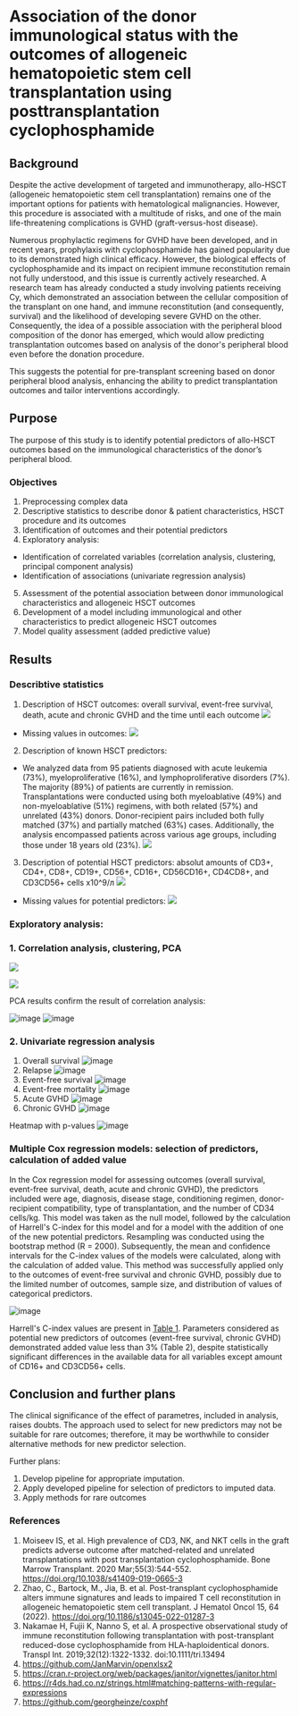 # Association of the donor immunological status with the outcomes of allogeneic hematopoietic stem cell transplantation using posttransplantation cyclophosphamide

## Background

Despite the active development of targeted and immunotherapy, allo-HSCT (allogeneic hematopoietic stem cell transplantation) remains one of the important options for patients with hematological malignancies. However, this procedure is associated with a multitude of risks, and one of the main life-threatening complications is GVHD (graft-versus-host disease).

Numerous prophylactic regimens for GVHD have been developed, and in recent years, prophylaxis with cyclophosphamide has gained popularity due to its demonstrated high clinical efficacy. However, the biological effects of cyclophosphamide and its impact on recipient immune reconstitution remain not fully understood, and this issue is currently actively researched. A research team has already conducted a study involving patients receiving Cy, which demonstrated an association between the cellular composition of the transplant on one hand, and immune reconstitution (and consequently, survival) and the likelihood of developing severe GVHD on the other. Consequently, the idea of a possible association with the peripheral blood composition of the donor has emerged, which would allow predicting transplantation outcomes based on analysis of the donor's peripheral blood even before the donation procedure.

This suggests the potential for pre-transplant screening based on donor peripheral blood analysis, enhancing the ability to predict transplantation outcomes and tailor interventions accordingly.

## Purpose
The purpose of this study is to identify potential predictors of allo-HSCT outcomes based on the immunological characteristics of the donor’s peripheral blood.

### Objectives
1. Preprocessing complex data
2. Descriptive statistics to describe donor & patient characteristics, HSCT procedure and its outcomes
3. Identification of outcomes and their potential predictors
4. Exploratory analysis:
- Identification of correlated variables (correlation analysis, clustering, principal component analysis)
- Identification of associations (univariate regression analysis)
5. Assessment of the potential association between donor immunological characteristics and allogeneic HSCT outcomes
6. Development of a model including immunological and other characteristics to predict allogeneic HSCT outcomes
7. Model quality assessment (added predictive value)

## Results


### Describtive statistics
1. Description of HSCT outcomes: overall survival, event-free survival, death, acute and chronic GVHD and the time until each outcome
  ![](Burmakina/tab1.png)<!-- -->
* Missing values in outcomes:
  ![](Burmakina/unnamed-chunk-6-1.png)<!-- -->
2. Description of known HSCT predictors:
* We analyzed data from 95 patients diagnosed with acute leukemia (73%), myeloproliferative (16%), and lymphoproliferative disorders (7%). The majority (89%) of patients are currently in remission. Transplantations were conducted using both myeloablative (49%) and non-myeloablative (51%) regimens, with both related (57%) and unrelated (43%) donors. Donor-recipient pairs included both fully matched (37%) and partially matched (63%) cases. Additionally, the analysis encompassed patients across various age groups, including those under 18 years old (23%).
  ![](Burmakina/tab2.png)<!-- -->
3. Description of potential HSCT predictors: absolut amounts of CD3+, CD4+, CD8+, CD19+, CD56+, CD16+, CD56CD16+, CD4CD8+, and CD3CD56+ cells х10^9/л
  ![](Burmakina/tab3.png)<!-- -->
* Missing values for potential predictors:
  ![](Burmakina/unnamed-chunk-5-1.png)<!-- -->
 

### Exploratory analysis:
### 1. Correlation analysis, clustering, PCA

![](Matvienko/clusters.png)<!-- -->

![](Matvienko/corrplot.png)<!-- -->

PCA results confirm the result of correlation analysis:

![image](https://github.com/GChernaya/CYTO7/assets/75510914/289474e0-0e3a-4f79-be40-a1fc53213754) ![image](https://github.com/GChernaya/CYTO7/assets/75510914/aeb91786-f5de-4cb9-892c-17c8ec8afa86)


### 2. Univariate regression analysis
1. Overall survival
![image](https://github.com/GChernaya/CYTO7/blob/9d782ae8f435f46cc2a6b07549f169c15831b226/Serebryakova/1.%20Overall_survival_forest_plot_univariate_cox.png)
2. Relapse
![image](https://github.com/GChernaya/CYTO7/blob/9d782ae8f435f46cc2a6b07549f169c15831b226/Serebryakova/2.%20Relapse_forest_plot_univariate_cox.png)
3. Event-free survival
![image](https://github.com/GChernaya/CYTO7/blob/9d782ae8f435f46cc2a6b07549f169c15831b226/Serebryakova/3.%20Event_free_survival_forest_plot_univariate_cox.png)
4. Event-free mortality
![image](https://github.com/GChernaya/CYTO7/blob/9d782ae8f435f46cc2a6b07549f169c15831b226/Serebryakova/4.%20Event_free_mortality_forest_plot_univariate_cox.png)
5. Acute GVHD
![image](https://github.com/GChernaya/CYTO7/blob/9d782ae8f435f46cc2a6b07549f169c15831b226/Serebryakova/5.%20Acute_GVHD_forest_plot_univariate_cox.png)
6. Chronic GVHD
![image](https://github.com/GChernaya/CYTO7/blob/9d782ae8f435f46cc2a6b07549f169c15831b226/Serebryakova/6.%20Chronic_GVHD_forest_plot_univariate_cox.png)

Heatmap with p-values
![image](https://github.com/GChernaya/CYTO7/blob/44afb8763de3467775d1cb6fbb4eb865076e8eec/Serebryakova/Heatmap.png)

### Multiple Cox regression models: selection of predictors, calculation of added value

In the Cox regression model for assessing outcomes (overall survival, event-free survival, death, acute and chronic GVHD), the predictors included were age, diagnosis, disease stage, conditioning regimen, donor-recipient compatibility, type of transplantation, and the number of CD34 cells/kg. This model was taken as the null model, followed by the calculation of Harrell's C-index for this model and for a model with the addition of one of the new potential predictors. Resampling was conducted using the bootstrap method (R = 2000). Subsequently, the mean and confidence intervals for the C-index values of the models were calculated, along with the calculation of added value. This method was successfully applied only to the outcomes of event-free survival and chronic GVHD, possibly due to the limited number of outcomes, sample size, and distribution of values of categorical predictors.

![image](https://github.com/GChernaya/CYTO7/assets/75510914/58a0076b-fde3-42ef-bc72-0130a6f169b5)

Harrell's C-index values are present in [Table 1](https://github.com/GChernaya/CYTO7/blob/main/table1.html). Parameters considered as potential new predictors of outcomes (event-free survival, chronic GVHD) demonstrated added value less than 3% (Table 2), despite statistically significant differences in the available data for all variables except amount of CD16+ and CD3CD56+ cells.


## Conclusion and further plans

The clinical significance of the effect of parametres, included in analysis, raises doubts. 
The approach used to select for new predictors may not be suitable for rare outcomes; therefore, it may be worthwhile to consider alternative methods for new predictor selection.

Further plans:
1. Develop pipeline for appropriate imputation.   
2. Apply developed pipeline for selection of predictors to imputed data.
3. Apply methods for rare outcomes


### References
1. Moiseev IS, et al. High prevalence of CD3, NK, and NKT cells in the graft predicts adverse outcome after matched-related and unrelated transplantations with post transplantation cyclophosphamide. Bone Marrow Transplant. 2020 Mar;55(3):544-552. https://doi.org/10.1038/s41409-019-0665-3
2. Zhao, C., Bartock, M., Jia, B. et al. Post-transplant cyclophosphamide alters immune signatures and leads to impaired T cell reconstitution in allogeneic hematopoietic stem cell transplant. J Hematol Oncol 15, 64 (2022). https://doi.org/10.1186/s13045-022-01287-3
3. Nakamae H, Fujii K, Nanno S, et al. A prospective observational study of immune reconstitution following transplantation with post-transplant reduced-dose cyclophosphamide from HLA-haploidentical donors. Transpl Int. 2019;32(12):1322-1332. doi:10.1111/tri.13494
4. https://github.com/JanMarvin/openxlsx2
5. https://cran.r-project.org/web/packages/janitor/vignettes/janitor.html
6. https://r4ds.had.co.nz/strings.html#matching-patterns-with-regular-expressions
7. https://github.com/georgheinze/coxphf






